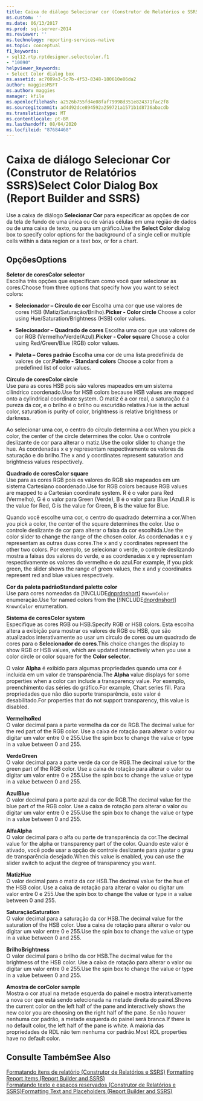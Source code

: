 ```yaml
---
title: Caixa de diálogo Selecionar cor (Construtor de Relatórios e SSRS) | Microsoft Docs
ms.custom: ''
ms.date: 06/13/2017
ms.prod: sql-server-2014
ms.reviewer: ''
ms.technology: reporting-services-native
ms.topic: conceptual
f1_keywords:
- sql12.rtp.rptdesigner.selectcolor.f1
- "10090"
helpviewer_keywords:
- Select Color dialog box
ms.assetid: ac7089a3-5c7b-4f53-8348-180610e86da2
author: maggiesMSFT
ms.author: maggies
manager: kfile
ms.openlocfilehash: a2526b755fd4e08faf79998d351e824371fac2f8
ms.sourcegitcommit: ad4d92dce894592a259721a1571b1d8736abacdb
ms.translationtype: MT
ms.contentlocale: pt-BR
ms.lasthandoff: 08/04/2020
ms.locfileid: "87684468"
---
```

# <a name="select-color-dialog-box-report-builder-and-ssrs"></a><span data-ttu-id="8dc4f-102">Caixa de diálogo Selecionar Cor (Construtor de Relatórios SSRS)</span><span class="sxs-lookup"><span data-stu-id="8dc4f-102">Select Color Dialog Box (Report Builder and SSRS)</span></span>
  <span data-ttu-id="8dc4f-103">Use a caixa de diálogo **Selecionar Cor** para especificar as opções de cor da tela de fundo de uma única ou de várias células em uma região de dados ou de uma caixa de texto, ou para um gráfico.</span><span class="sxs-lookup"><span data-stu-id="8dc4f-103">Use the **Select Color** dialog box to specify color options for the background of a single cell or multiple cells within a data region or a text box, or for a chart.</span></span>  
  
## <a name="options"></a><span data-ttu-id="8dc4f-104">Opções</span><span class="sxs-lookup"><span data-stu-id="8dc4f-104">Options</span></span>  
 <span data-ttu-id="8dc4f-105">**Seletor de cores**</span><span class="sxs-lookup"><span data-stu-id="8dc4f-105">**Color selector**</span></span>  
 <span data-ttu-id="8dc4f-106">Escolha três opções que especificam como você quer selecionar as cores:</span><span class="sxs-lookup"><span data-stu-id="8dc4f-106">Choose from three options that specify how you want to select colors:</span></span>  
  
-   <span data-ttu-id="8dc4f-107">**Selecionador – Círculo de cor** Escolha uma cor que use valores de cores HSB (Matiz/Saturação/Brilho).</span><span class="sxs-lookup"><span data-stu-id="8dc4f-107">**Picker - Color circle** Choose a color using Hue/Saturation/Brightness (HSB) color values.</span></span>  
  
-   <span data-ttu-id="8dc4f-108">**Selecionador – Quadrado de cores** Escolha uma cor que usa valores de cor RGB (Vermelho/Verde/Azul).</span><span class="sxs-lookup"><span data-stu-id="8dc4f-108">**Picker - Color square** Choose a color using Red/Green/Blue (RGB) color values.</span></span>  
  
-   <span data-ttu-id="8dc4f-109">**Paleta – Cores padrão** Escolha uma cor de uma lista predefinida de valores de cor.</span><span class="sxs-lookup"><span data-stu-id="8dc4f-109">**Palette - Standard colors** Choose a color from a predefined list of color values.</span></span>  
  
 <span data-ttu-id="8dc4f-110">**Círculo de cores**</span><span class="sxs-lookup"><span data-stu-id="8dc4f-110">**Color circle**</span></span>  
 <span data-ttu-id="8dc4f-111">Use para as cores HSB pois são valores mapeados em um sistema cilíndrico coordenado.</span><span class="sxs-lookup"><span data-stu-id="8dc4f-111">Use for HSB colors because HSB values are mapped onto a cylindrical coordinate system.</span></span> <span data-ttu-id="8dc4f-112">O matiz é a cor real, a saturação é a pureza da cor, e o brilho é o brilho ou escuridão relativa.</span><span class="sxs-lookup"><span data-stu-id="8dc4f-112">Hue is the actual color, saturation is purity of color, brightness is relative brightness or darkness.</span></span>  
  
 <span data-ttu-id="8dc4f-113">Ao selecionar uma cor, o centro do círculo determina a cor.</span><span class="sxs-lookup"><span data-stu-id="8dc4f-113">When you pick a color, the center of the circle determines the color.</span></span> <span data-ttu-id="8dc4f-114">Use o controle deslizante de cor para alterar o matiz.</span><span class="sxs-lookup"><span data-stu-id="8dc4f-114">Use the color slider to change the hue.</span></span> <span data-ttu-id="8dc4f-115">As coordenadas x e y representam respectivamente os valores da saturação e do brilho.</span><span class="sxs-lookup"><span data-stu-id="8dc4f-115">The x and y coordinates represent saturation and brightness values respectively.</span></span>  
  
 <span data-ttu-id="8dc4f-116">**Quadrado de cores**</span><span class="sxs-lookup"><span data-stu-id="8dc4f-116">**Color square**</span></span>  
 <span data-ttu-id="8dc4f-117">Use para as cores RGB pois os valores do RGB são mapeados em um sistema Cartesiano coordenado.</span><span class="sxs-lookup"><span data-stu-id="8dc4f-117">Use for RGB colors because RGB values are mapped to a Cartesian coordinate system.</span></span> <span data-ttu-id="8dc4f-118">R é o valor para Red (Vermelho), G é o valor para Green (Verde), B é o valor para Blue (Azul).</span><span class="sxs-lookup"><span data-stu-id="8dc4f-118">R is the value for Red, G is the value for Green, B is the value for Blue.</span></span>  
  
 <span data-ttu-id="8dc4f-119">Quando você escolhe uma cor, o centro do quadrado determina a cor.</span><span class="sxs-lookup"><span data-stu-id="8dc4f-119">When you pick a color, the center of the square determines the color.</span></span> <span data-ttu-id="8dc4f-120">Use o controle deslizante de cor para alterar o faixa da cor escolhida.</span><span class="sxs-lookup"><span data-stu-id="8dc4f-120">Use the color slider to change the range of the chosen color.</span></span> <span data-ttu-id="8dc4f-121">As coordenadas x e y representam as outras duas cores.</span><span class="sxs-lookup"><span data-stu-id="8dc4f-121">The x and y coordinates represent the other two colors.</span></span> <span data-ttu-id="8dc4f-122">Por exemplo, se selecionar o verde, o controle deslizando mostra a faixas dos valores do verde, e as coordenadas x e y representam respectivamente os valores do vermelho e do azul.</span><span class="sxs-lookup"><span data-stu-id="8dc4f-122">For example, if you pick green, the slider shows the range of green values, the x and y coordinates represent red and blue values respectively.</span></span>  
  
 <span data-ttu-id="8dc4f-123">**Cor da paleta padrão**</span><span class="sxs-lookup"><span data-stu-id="8dc4f-123">**Standard palette color**</span></span>  
 <span data-ttu-id="8dc4f-124">Use para cores nomeadas da [!INCLUDE[dnprdnshort](../includes/dnprdnshort-md.md)] `KnownColor` enumeração.</span><span class="sxs-lookup"><span data-stu-id="8dc4f-124">Use for named colors from the [!INCLUDE[dnprdnshort](../includes/dnprdnshort-md.md)] `KnownColor` enumeration.</span></span>  
  
 <span data-ttu-id="8dc4f-125">**Sistema de cores**</span><span class="sxs-lookup"><span data-stu-id="8dc4f-125">**Color system**</span></span>  
 <span data-ttu-id="8dc4f-126">Especifique as cores RGB ou HSB.</span><span class="sxs-lookup"><span data-stu-id="8dc4f-126">Specify RGB or HSB colors.</span></span> <span data-ttu-id="8dc4f-127">Esta escolha altera a exibição para mostrar os valores de RGB ou HSB, que são atualizados interativamente ao usar um circulo de cores ou um quadrado de cores para o **Selecionador de cores**.</span><span class="sxs-lookup"><span data-stu-id="8dc4f-127">This choice changes the display to show RGB or HSB values, which are updated interactively when you use a color circle or color square for the **Color selector**.</span></span>  
  
 <span data-ttu-id="8dc4f-128">O valor **Alpha** é exibido para algumas propriedades quando uma cor é incluída em um valor de transparência.</span><span class="sxs-lookup"><span data-stu-id="8dc4f-128">The **Alpha** value displays for some properties when a color can include a transparency value.</span></span> <span data-ttu-id="8dc4f-129">Por exemplo, preenchimento das séries do gráfico.</span><span class="sxs-lookup"><span data-stu-id="8dc4f-129">For example, Chart series fill.</span></span> <span data-ttu-id="8dc4f-130">Para propriedades que não dão suporte transparência, este valor é desabilitado.</span><span class="sxs-lookup"><span data-stu-id="8dc4f-130">For properties that do not support transparency, this value is disabled.</span></span>  
  
 <span data-ttu-id="8dc4f-131">**Vermelho**</span><span class="sxs-lookup"><span data-stu-id="8dc4f-131">**Red**</span></span>  
 <span data-ttu-id="8dc4f-132">O valor decimal para a parte vermelha da cor de RGB.</span><span class="sxs-lookup"><span data-stu-id="8dc4f-132">The decimal value for the red part of the RGB color.</span></span> <span data-ttu-id="8dc4f-133">Use a caixa de rotação para alterar o valor ou digitar um valor entre 0 e 255.</span><span class="sxs-lookup"><span data-stu-id="8dc4f-133">Use the spin box to change the value or type in a value between 0 and 255.</span></span>  
  
 <span data-ttu-id="8dc4f-134">**Verde**</span><span class="sxs-lookup"><span data-stu-id="8dc4f-134">**Green**</span></span>  
 <span data-ttu-id="8dc4f-135">O valor decimal para a parte verde da cor de RGB.</span><span class="sxs-lookup"><span data-stu-id="8dc4f-135">The decimal value for the green part of the RGB color.</span></span> <span data-ttu-id="8dc4f-136">Use a caixa de rotação para alterar o valor ou digitar um valor entre 0 e 255.</span><span class="sxs-lookup"><span data-stu-id="8dc4f-136">Use the spin box to change the value or type in a value between 0 and 255.</span></span>  
  
 <span data-ttu-id="8dc4f-137">**Azul**</span><span class="sxs-lookup"><span data-stu-id="8dc4f-137">**Blue**</span></span>  
 <span data-ttu-id="8dc4f-138">O valor decimal para a parte azul da cor de RGB.</span><span class="sxs-lookup"><span data-stu-id="8dc4f-138">The decimal value for the blue part of the RGB color.</span></span> <span data-ttu-id="8dc4f-139">Use a caixa de rotação para alterar o valor ou digitar um valor entre 0 e 255.</span><span class="sxs-lookup"><span data-stu-id="8dc4f-139">Use the spin box to change the value or type in a value between 0 and 255.</span></span>  
  
 <span data-ttu-id="8dc4f-140">**Alfa**</span><span class="sxs-lookup"><span data-stu-id="8dc4f-140">**Alpha**</span></span>  
 <span data-ttu-id="8dc4f-141">O valor decimal para o alfa ou parte de transparência da cor.</span><span class="sxs-lookup"><span data-stu-id="8dc4f-141">The decimal value for the alpha or transparency part of the color.</span></span> <span data-ttu-id="8dc4f-142">Quando este valor é ativado, você pode usar a opção de controle deslizante para ajustar o grau de transparência desejado.</span><span class="sxs-lookup"><span data-stu-id="8dc4f-142">When this value is enabled, you can use the slider switch to adjust the degree of transparency you want.</span></span>  
  
 <span data-ttu-id="8dc4f-143">**Matiz**</span><span class="sxs-lookup"><span data-stu-id="8dc4f-143">**Hue**</span></span>  
 <span data-ttu-id="8dc4f-144">O valor decimal para o matiz da cor HSB.</span><span class="sxs-lookup"><span data-stu-id="8dc4f-144">The decimal value for the hue of the HSB color.</span></span> <span data-ttu-id="8dc4f-145">Use a caixa de rotação para alterar o valor ou digitar um valor entre 0 e 255.</span><span class="sxs-lookup"><span data-stu-id="8dc4f-145">Use the spin box to change the value or type in a value between 0 and 255.</span></span>  
  
 <span data-ttu-id="8dc4f-146">**Saturação**</span><span class="sxs-lookup"><span data-stu-id="8dc4f-146">**Saturation**</span></span>  
 <span data-ttu-id="8dc4f-147">O valor decimal para a saturação da cor HSB.</span><span class="sxs-lookup"><span data-stu-id="8dc4f-147">The decimal value for the saturation of the HSB color.</span></span> <span data-ttu-id="8dc4f-148">Use a caixa de rotação para alterar o valor ou digitar um valor entre 0 e 255.</span><span class="sxs-lookup"><span data-stu-id="8dc4f-148">Use the spin box to change the value or type in a value between 0 and 255.</span></span>  
  
 <span data-ttu-id="8dc4f-149">**Brilho**</span><span class="sxs-lookup"><span data-stu-id="8dc4f-149">**Brightness**</span></span>  
 <span data-ttu-id="8dc4f-150">O valor decimal para o brilho da cor HSB.</span><span class="sxs-lookup"><span data-stu-id="8dc4f-150">The decimal value for the brightness of the HSB color.</span></span> <span data-ttu-id="8dc4f-151">Use a caixa de rotação para alterar o valor ou digitar um valor entre 0 e 255.</span><span class="sxs-lookup"><span data-stu-id="8dc4f-151">Use the spin box to change the value or type in a value between 0 and 255.</span></span>  
  
 <span data-ttu-id="8dc4f-152">**Amostra de cor**</span><span class="sxs-lookup"><span data-stu-id="8dc4f-152">**Color sample**</span></span>  
 <span data-ttu-id="8dc4f-153">Mostra o cor atual na metade esquerda do painel e mostra interativamente a nova cor que está sendo selecionada na metade direita do painel.</span><span class="sxs-lookup"><span data-stu-id="8dc4f-153">Shows the current color on the left half of the pane and interactively shows the new color you are choosing on the right half of the pane.</span></span> <span data-ttu-id="8dc4f-154">Se não houver nenhuma cor padrão, a metade esquerda do painel será branca.</span><span class="sxs-lookup"><span data-stu-id="8dc4f-154">If there is no default color, the left half of the pane is white.</span></span> <span data-ttu-id="8dc4f-155">A maioria das propriedades de RDL não tem nenhuma cor padrão.</span><span class="sxs-lookup"><span data-stu-id="8dc4f-155">Most RDL properties have no default color.</span></span>  
  
## <a name="see-also"></a><span data-ttu-id="8dc4f-156">Consulte Também</span><span class="sxs-lookup"><span data-stu-id="8dc4f-156">See Also</span></span>  
 <span data-ttu-id="8dc4f-157">[Formatando itens de relatório &#40;Construtor de Relatórios e SSRS&#41;](report-design/formatting-report-items-report-builder-and-ssrs.md) </span><span class="sxs-lookup"><span data-stu-id="8dc4f-157">[Formatting Report Items &#40;Report Builder and SSRS&#41;](report-design/formatting-report-items-report-builder-and-ssrs.md) </span></span>  
 [<span data-ttu-id="8dc4f-158">Formatando texto e espaços reservados &#40;Construtor de Relatórios e SSRS&#41;</span><span class="sxs-lookup"><span data-stu-id="8dc4f-158">Formatting Text and Placeholders &#40;Report Builder and SSRS&#41;</span></span>](report-design/formatting-text-and-placeholders-report-builder-and-ssrs.md)  
  
  

